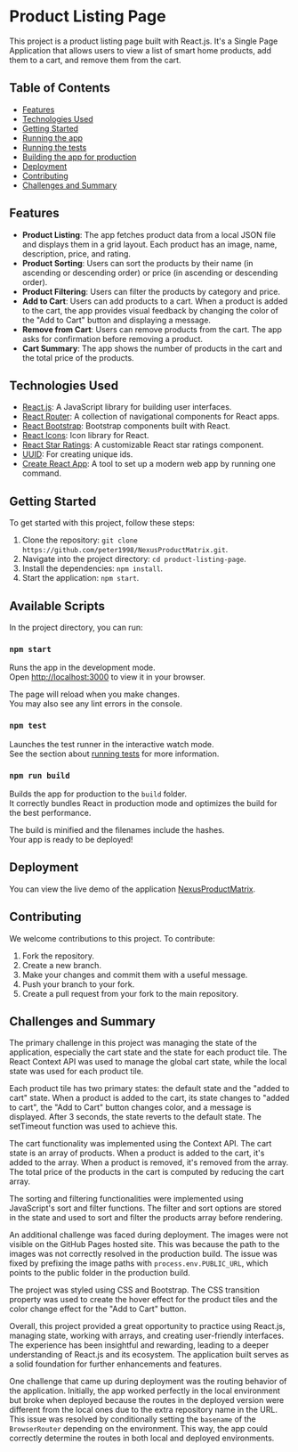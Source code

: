 # Product Listing Page

This project is a product listing page built with React.js. It's a Single Page Application that allows users to view a list of smart home products, add them to a cart, and remove them from the cart.

## Table of Contents

- [Features](#features)
- [Technologies Used](#technologies-used)
- [Getting Started](#getting-started)
- [Running the app](#running-the-app)
- [Running the tests](#running-the-tests)
- [Building the app for production](#building-the-app-for-production)
- [Deployment](#deployment)
- [Contributing](#contributing)
- [Challenges and Summary](#challenges-and-summary)

## Features

- **Product Listing**: The app fetches product data from a local JSON file and displays them in a grid layout. Each product has an image, name, description, price, and rating.
- **Product Sorting**: Users can sort the products by their name (in ascending or descending order) or price (in ascending or descending order).
- **Product Filtering**: Users can filter the products by category and price.
- **Add to Cart**: Users can add products to a cart. When a product is added to the cart, the app provides visual feedback by changing the color of the "Add to Cart" button and displaying a message.
- **Remove from Cart**: Users can remove products from the cart. The app asks for confirmation before removing a product.
- **Cart Summary**: The app shows the number of products in the cart and the total price of the products.

## Technologies Used

- [React.js](https://reactjs.org/): A JavaScript library for building user interfaces.
- [React Router](https://reactrouter.com/): A collection of navigational components for React apps.
- [React Bootstrap](https://react-bootstrap.github.io/): Bootstrap components built with React.
- [React Icons](https://react-icons.github.io/react-icons/): Icon library for React.
- [React Star Ratings](https://www.npmjs.com/package/react-star-ratings): A customizable React star ratings component.
- [UUID](https://www.npmjs.com/package/uuid): For creating unique ids.
- [Create React App](https://create-react-app.dev/): A tool to set up a modern web app by running one command.

## Getting Started

To get started with this project, follow these steps:

1. Clone the repository: `git clone https://github.com/peter1998/NexusProductMatrix.git`.
2. Navigate into the project directory: `cd product-listing-page`.
3. Install the dependencies: `npm install`.
4. Start the application: `npm start`.

## Available Scripts

In the project directory, you can run:

### `npm start`

Runs the app in the development mode.\
Open [http://localhost:3000](http://localhost:3000) to view it in your browser.

The page will reload when you make changes.\
You may also see any lint errors in the console.

### `npm test`

Launches the test runner in the interactive watch mode.\
See the section about [running tests](https://facebook.github.io/create-react-app/docs/running-tests) for more information.

### `npm run build`

Builds the app for production to the `build` folder.\
It correctly bundles React in production mode and optimizes the build for the best performance.

The build is minified and the filenames include the hashes.\
Your app is ready to be deployed!

## Deployment

You can view the live demo of the application [NexusProductMatrix](https://peter1998.github.io/NexusProductMatrix/).

## Contributing

We welcome contributions to this project. To contribute:

1. Fork the repository.
2. Create a new branch.
3. Make your changes and commit them with a useful message.
4. Push your branch to your fork.
5. Create a pull request from your fork to the main repository.

## Challenges and Summary

The primary challenge in this project was managing the state of the application, especially the cart state and the state for each product tile. The React Context API was used to manage the global cart state, while the local state was used for each product tile.

Each product tile has two primary states: the default state and the "added to cart" state. When a product is added to the cart, its state changes to "added to cart", the "Add to Cart" button changes color, and a message is displayed. After 3 seconds, the state reverts to the default state. The setTimeout function was used to achieve this.

The cart functionality was implemented using the Context API. The cart state is an array of products. When a product is added to the cart, it's added to the array. When a product is removed, it's removed from the array. The total price of the products in the cart is computed by reducing the cart array.

The sorting and filtering functionalities were implemented using JavaScript's sort and filter functions. The filter and sort options are stored in the state and used to sort and filter the products array before rendering.

An additional challenge was faced during deployment. The images were not visible on the GitHub Pages hosted site. This was because the path to the images was not correctly resolved in the production build. The issue was fixed by prefixing the image paths with `process.env.PUBLIC_URL`, which points to the public folder in the production build.

The project was styled using CSS and Bootstrap. The CSS transition property was used to create the hover effect for the product tiles and the color change effect for the "Add to Cart" button.

Overall, this project provided a great opportunity to practice using React.js, managing state, working with arrays, and creating user-friendly interfaces. The experience has been insightful and rewarding, leading to a deeper understanding of React.js and its ecosystem. The application built serves as a solid foundation for further enhancements and features.

One challenge that came up during deployment was the routing behavior of the application. Initially, the app worked perfectly in the local environment but broke when deployed because the routes in the deployed version were different from the local ones due to the extra repository name in the URL. This issue was resolved by conditionally setting the `basename` of the `BrowserRouter` depending on the environment. This way, the app could correctly determine the routes in both local and deployed environments.
